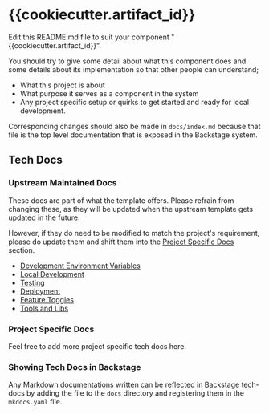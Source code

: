 # {{cookiecutter.artifact_id}}
Edit this README.md file to suit your component "{{cookiecutter.artifact_id}}".

You should try to give some detail about what this component does and some details about its implementation
so that other people can understand;
- What this project is about
- What purpose it serves as a component in the system
- Any project specific setup or quirks to get started and ready for local development.

Corresponding changes should also be made in `docs/index.md` because that file is the top level documentation
that is exposed in the Backstage system.

## Tech Docs

### Upstream Maintained Docs
These docs are part of what the template offers. Please refrain from changing these, as they will be updated
when the upstream template gets updated in the future.

However, if they do need to be modified to match the project's requirement, please do update them and
shift them into the [Project Specific Docs](#project-specific-docs) section.

- [Development Environment Variables](docs/development-env-vars.md)
- [Local Development](docs/local-development.md)
- [Testing](docs/testing.md)
- [Deployment](docs/deployment.md)
- [Feature Toggles](docs/feature-toggles.md)
- [Tools and Libs](docs/tools-and-libs.md)

### Project Specific Docs
Feel free to add more project specific tech docs here.

### Showing Tech Docs in Backstage
Any Markdown documentations written can be reflected in Backstage
tech-docs by adding the file to the `docs` directory and registering them in the `mkdocs.yaml` file.
